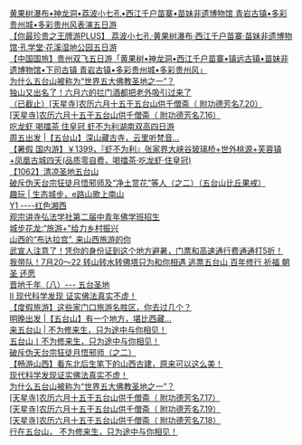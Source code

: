   
[黄果树瀑布•神龙洞•荔波小七孔•西江千户苗寨•苗妹非遗博物馆 青岩古镇•多彩贵州城•多彩贵州风表演五日游](http://www.dianyue.me/archives/973/7no5kmoljh3pnomp/)  
[【你最珍贵之王牌游PLUS】 荔波小七孔·黄果树瀑布·西江千户苗寨·苗妹非遗博物馆·孔学堂·花溪湿地公园五日游](http://www.dianyue.me/archives/860/lx8ec4yinajg2not/)  
[【中国国旅】贵州双飞五日游「黄果树•神龙洞•西江千户苗寨•镇远古镇•苗妹非遗博物馆•下司古镇 青岩古镇•多彩贵州城•多彩贵州风」](http://www.dianyue.me/archives/438/u68l3e4u12dip9zu/)  
[为什么五台山被称为“世界五大佛教圣地之一”？](http://www.dianyue.me/archives/334/svyfmjtqzx3kcr9y/)  
[独山又出名了！六月六的拦门酒都把老外吸引过来了](http://www.dianyue.me/archives/094/svyfmjtqzx3kcr9y/)  
[（已截止）[天星寺]农历六月十五于五台山供千僧斋（ 附功德芳名7.20）](http://www.dianyue.me/archives/771/jqghf5pl7djfcb2h/)  
[[天星寺]农历六月十五于五台山供千僧斋（ 附功德芳名7.16）](http://www.dianyue.me/archives/767/5ke84rvse1288dx1/)  
[吃龙虾 喝擂茶 住皇冠 虾不为利湖南双高四日游](http://www.dianyue.me/archives/528/tn0l2xe2qwkhkmjz/)  
[周五出发 |【五台山】深山藏古寺，云里听梵音...](http://www.dianyue.me/archives/957/r2bqh7mtnt7ws2qy/)  
[【暑假 国内游】￥1399，『虾不为利』张家界大峡谷玻璃桥+世外桃源+芙蓉镇+凤凰古城四天(品质零自费，喝擂茶·吃龙虾·住皇冠)](http://www.dianyue.me/archives/981/zbttf1vphdf2o3c0/)  
[【1062】清凉圣地五台山](http://www.dianyue.me/archives/094/rjc6qg7eakwqc7fm/)  
[破斥伪天台宗狂徒月悟邪师及“净土赏花”等人（之二）（五台山比丘果戒）](http://www.dianyue.me/archives/723/y8tc8u7l1gcibr1t/)  
[趣玩 | 生态城步，e路山歌上南山](http://www.dianyue.me/archives/861/gy3nivzwvtsd8ash/)  
[Y1 ----红色湘西](http://www.dianyue.me/archives/636/kgh5avo7izesyil5/)  
[观宗讲寺弘法学社第二届中青年佛学班招生](http://www.dianyue.me/archives/800/vjqkayn1ydn740h5/)  
[城步花龙:“旅游+”给力乡村振兴](http://www.dianyue.me/archives/799/v0lbkrktr0und2tm/)  
[山西的“布达拉宫”, 来山西旅游的你](http://www.dianyue.me/archives/484/5msva6zqmn0k4fqt/)  
[武宣人注意了！凭你的身份证到这个地方避暑，门票和高速通行费通通打5折！](http://www.dianyue.me/archives/308/5h28ay1t2korjcmy/)  
[我带队！7月20～22 转山转水转佛塔只为和你相遇 逃票五台山 百年修行 祈福 朝圣 还愿](http://www.dianyue.me/archives/488/flbhck315000aclg/)  
[晋地千年（八）--- 五台圣地](http://www.dianyue.me/archives/976/1qiz3pvk0p97cxyi/)  
[II 现代科学发现 证实佛法真实不虚！](http://www.dianyue.me/archives/349/jd64a5euevp6htpc/)  
[【度假旅游】这些家门口旅游名胜区，你去过几个？](http://www.dianyue.me/archives/947/uesm0qiyxiawr34j/)  
[明晚出发 |【五台山】有一个地方，堪比西藏...](http://www.dianyue.me/archives/984/rn5995ed2ztmtina/)  
[来五台山 | 不为修来生，只为途中与你相见！](http://www.dianyue.me/archives/298/3md3jk4qygexz8e9/)  
[五台山丨不为修来生，只为途中与你相见！](http://www.dianyue.me/archives/581/h0bwu2ghezqww2d0/)  
[破斥伪天台宗狂徒月悟邪师（之二）](http://www.dianyue.me/archives/953/78xhn3ojtazo8p0k/)  
[【畅游山西】看东北后生笔下的山西古建，原来可以这么美！](http://www.dianyue.me/archives/501/15yek1f5or6w1df4/)  
[现代科学发现证实佛法真实不虚！](http://www.dianyue.me/archives/362/fksmnr9adfqlbs7d/)  
[为什么五台山被称为“世界五大佛教圣地之一”？](http://www.dianyue.me/archives/614/btbkt55ymf2ia0qp/)  
[[天星寺]农历六月十五于五台山供千僧斋（ 附功德芳名7.17）](http://www.dianyue.me/archives/768/ni8synqhwv9tsp84/)  
[[天星寺]农历六月十五于五台山供千僧斋（ 附功德芳名7.19）](http://www.dianyue.me/archives/770/cy86lnniupqgmkcy/)  
[[天星寺]农历六月十五于五台山供千僧斋（ 附功德芳名7.18）](http://www.dianyue.me/archives/769/r7er4sb24a3i4n3t/)  
[行在五台山， 不为修来生，只为途中与你相见！](http://www.dianyue.me/archives/927/ry20qg8fkyhkdiqw/)